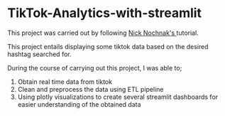 # TikTok-Analytics-with-streamlit
<p> This project was carried out by following <a href= 'https://github.com/nicknochnack/TikTokAnalytics'> Nick Nochnak's </a> tutorial. </p>
<p> This project entails displaying some tiktok data based on the desired hashtag searched for. </p>
<p> During the course of carrying out this project, I was able to; </p>
<ol> <li> Obtain real time data from tiktok </li>
  <li> Clean and preprocess the data using ETL pipeline </li>
  <li> Using plotly visualizations to create several streamlit dashboards for easier understanding of the obtained data </li> </ol>
